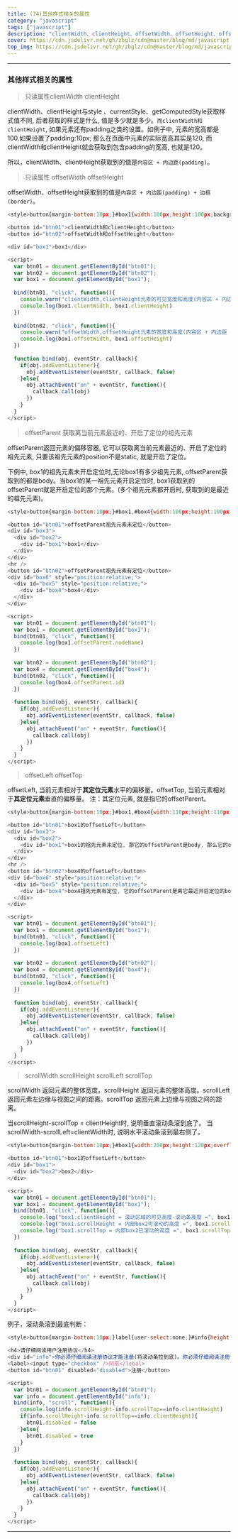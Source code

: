 ```yaml
---
title: (74)其他样式相关的属性
category: "javascript"
tags: ["javascript"]
description: "clientWidth、clientHeight、offsetWidth、offsetHeight、offsetParent、offsetLeft、offsetTop、scrollWidth、scrollHeight、scrollLeft、scrollTop"
cover: https://cdn.jsdelivr.net/gh/zbglz/cdn@master/blog/md/javascript.svg
top_img: https://cdn.jsdelivr.net/gh/zbglz/cdn@master/blog/md/javascript.svg
---
```


***

### 其他样式相关的属性


> 只读属性clientWidth  clientHeight

clientWidth、clientHeight与style 、currentStyle、getComputedStyle获取样式值不同, 后者获取的样式是什么, 值是多少就是多少。`而clientWidth和clientHeight`, 如果元素还有padding之类的设置。如例子中, 元素的宽高都是100.如果设置了padding:10px; 那么在页面中元素的实际宽高其实是120, 而clientWidth和clientHeight就会获取到包含padding的宽高, 也就是120。

所以，clientWidth、clientHeight获取到的值是`内容区 + 内边距(padding)`。

> 只读属性 offsetWidth  offsetHeight

offsetWidth、offsetHeight获取到的值是`内容区 + 内边距(padding) + 边框(border)`。


```js html
<style>button{margin-bottom:10px;}#box1{width:100px;height:100px;background-color:lightblue;padding:10px;border:10px solid blue;}</style>

<button id="btn01">clientWidth和clientHeight</button>
<button id="btn02">offsetWidth和offsetHeight</button>

<div id="box1">box1</div>

<script>
  var btn01 = document.getElementById("btn01");
  var btn02 = document.getElementById("btn02");
  var box1 = document.getElementById("box1");
  
  bind(btn01, "click", function(){
    console.warn("clientWidth,clientHeight元素的可见宽度和高度(内容区 + 内边距)")
    console.log(box1.clientWidth, box1.clientHeight)
  })
  
  bind(btn02, "click", function(){
    console.warn("offsetWidth,offsetHeight元素的宽度和高度(内容区 + 内边距 + 边框)")
    console.log(box1.offsetWidth, box1.offsetHeight)
  })
  
  function bind(obj, eventStr, callback){
    if(obj.addEventListener){
      obj.addEventListener(eventStr, callback, false)
    }else{
      obj.attachEvent("on" + eventStr, function(){
        callback.call(obj)
      })
    }
  }
</script>
```


> offsetParent 获取离当前元素最近的、开启了定位的祖先元素

offsetParent返回元素的偏移容器, 它可以获取离当前元素最近的、开启了定位的祖先元素, 只要该祖先元素的position不是static, 就是开启了定位。

下例中, box1的祖先元素未开启定位时,无论box1有多少祖先元素, offsetParent获取到的都是body。当box1的某一祖先元素开启定位时, box1获取到的offsetParent就是开启定位的那个元素。(多个祖先元素都开启时, 获取到的是最近的祖先元素)。


```js html
<style>button{margin-bottom:10px;}#box1,#box4{width:100px;height:100px;background-color:lightblue;}</style>

<button id="btn01">offsetParent祖先元素未定位</button>
<div id="box3">
  <div id="box2">
    <div id="box1">box1</div>
  </div>
</div>
<hr />
<button id="btn02">offsetParent祖先元素有定位</button>
<div id="box6" style="position:relative;">
  <div id="box5" style="position:relative;">
    <div id="box4">box4</div>
  </div>
</div>

<script>
  var btn01 = document.getElementById("btn01");
  var box1 = document.getElementById("box1");
  bind(btn01, "click", function(){
    console.log(box1.offsetParent.nodeName)
  })
  
  var btn02 = document.getElementById("btn02");
  var box4 = document.getElementById("box4");  
  bind(btn02, "click", function(){
    console.log(box4.offsetParent.id)
  })
  
  function bind(obj, eventStr, callback){
    if(obj.addEventListener){
      obj.addEventListener(eventStr, callback, false)
    }else{
      obj.attachEvent("on" + eventStr, function(){
        callback.call(obj)
      })
    }
  }
</script>
```


> offsetLeft  offsetTop

offsetLeft, 当前元素相对于**其定位元素**水平的偏移量。offsetTop, 当前元素相对于**其定位元素**垂直的偏移量。
注：其定位元素, 就是指它的offsetParent。


```js html
<style>button{margin-bottom:10px;}#box1,#box4{width:110px;height:110px;background-color:lightblue;word-break:break-all;font-size:12px;}</style>

<button id="btn01">box1的offsetLeft</button>
<div id="box3">
  <div id="box2">
    <div id="box1">box1的祖先元素未定位, 那它的offsetParent是body, 那么它的offsetLeft就是相对于body来说的</div>
  </div>
</div>
<hr />
<button id="btn02">box4的offsetLeft</button>
<div id="box6" style="position:relative;">
  <div id="box5" style="position:relative;">
    <div id="box4">box4祖先元素有定位, 它的offsetParent是离它最近开启定位的box5, 它的offsetLeft就是相对于box5来说的</div>
  </div>
</div>

<script>
  var btn01 = document.getElementById("btn01");
  var box1 = document.getElementById("box1");
  bind(btn01, "click", function(){
    console.log(box1.offsetLeft)
  })
  
  var btn02 = document.getElementById("btn02");
  var box4 = document.getElementById("box4");
  bind(btn02, "click", function(){
    console.log(box4.offsetLeft)
  })
  
  function bind(obj, eventStr, callback){
    if(obj.addEventListener){
      obj.addEventListener(eventStr, callback, false)
    }else{
      obj.attachEvent("on" + eventStr, function(){
        callback.call(obj)
      })
    }
  }
</script>
```

> scrollWidth scrollHeight scrollLeft scrollTop

scrollWidth 返回元素的整体宽度。scrollHeight 返回元素的整体高度。scrollLeft 返回元素左边缘与视图之间的距离。scrollTop 返回元素上边缘与视图之间的距离。

当scrollHeight-scrollTop = clientHeight时, 说明垂直滚动条滚到底了。
当scrollWidth-scrollLeft=clientWidth时, 说明水平滚动条滚到最右侧了。


```js html
<style>button{margin-bottom:10px;}#box1{width:200px;height:120px;overflow:auto;}#box2{width:300px;height:300px;background-color:lightgreen;}</style>

<button id="btn01">box1的offsetLeft</button>
<div id="box1">
  <div id="box2">box2</div>
</div>

<script>
  var btn01 = document.getElementById("btn01");
  var box1 = document.getElementById("box1");
  bind(btn01, "click", function(){
    console.log("box1.clientHeight = 滚动区域的可见高度-滚动条高度 =", box1.clientHeight)
    console.log("box1.scrollHeight = 内部box2可滚动的高度 =", box1.scrollHeight)
    console.log("box1.scrollTop = 内部box2已滚动的高度 =", box1.scrollTop)
  })
  
  function bind(obj, eventStr, callback){
    if(obj.addEventListener){
      obj.addEventListener(eventStr, callback, false)
    }else{
      obj.attachEvent("on" + eventStr, function(){
        callback.call(obj)
      })
    }
  }
</script>
```


例子，滚动条滚到最底判断：


```js html
<style>button{margin-bottom:10px;}label{user-select:none;}#info{height:80px;overflow:auto;background-color:lightblue;}</style>

<h4>请仔细阅读用户注册协议</h4>
<div id="info">你必须仔细阅读注册协议才能注册(将滚动条拉到底)。你必须仔细阅读注册协议才能注册(将滚动条拉到底)。你必须仔细阅读注册协议才能注册(将滚动条拉到底)。你必须仔细阅读注册协议才能注册(将滚动条拉到底)。你必须仔细阅读注册协议才能注册(将滚动条拉到底)。你必须仔细阅读注册协议才能注册(将滚动条拉到底)。你必须仔细阅读注册协议才能注册(将滚动条拉到底)。你必须仔细阅读注册协议才能注册(将滚动条拉到底)。你必须仔细阅读注册协议才能注册(将滚动条拉到底)。你必须仔细阅读注册协议才能注册(将滚动条拉到底)。你必须仔细阅读注册协议才能注册(将滚动条拉到底)。你必须仔细阅读注册协议才能注册(将滚动条拉到底)。你必须仔细阅读注册协议才能注册(将滚动条拉到底)。你必须仔细阅读注册协议才能注册(将滚动条拉到底)。你必须仔细阅读注册协议才能注册(将滚动条拉到底)。你必须仔细阅读注册协议才能注册(将滚动条拉到底)。你必须仔细阅读注册协议才能注册(将滚动条拉到底)。你必须仔细阅读注册协议才能注册(将滚动条拉到底)。你必须仔细阅读注册协议才能注册(将滚动条拉到底)。你必须仔细阅读注册协议才能注册(将滚动条拉到底)。你必须仔细阅读注册协议才能注册(将滚动条拉到底)。你必须仔细阅读注册协议才能注册(将滚动条拉到底)。你必须仔细阅读注册协议才能注册(将滚动条拉到底)。你必须仔细阅读注册协议才能注册(将滚动条拉到底)。</div>
<label><input type="checkbox" />同意</lebal>
<button id="btn01" disabled="disabled">注册</button>

<script>
  var btn01 = document.getElementById("btn01");
  var info = document.getElementById("info");
  bind(info, "scroll", function(){
    console.log(info.scrollHeight-info.scrollTop==info.clientHeight)
    if(info.scrollHeight-info.scrollTop==info.clientHeight){
      btn01.disabled = false
    }else{
      btn01.disabled = true
    }
  })
  
  function bind(obj, eventStr, callback){
    if(obj.addEventListener){
      obj.addEventListener(eventStr, callback, false)
    }else{
      obj.attachEvent("on" + eventStr, function(){
        callback.call(obj)
      })
    }
  }
</script>
```


***